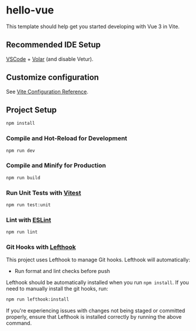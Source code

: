 # hello-vue

This template should help get you started developing with Vue 3 in Vite.

## Recommended IDE Setup

[VSCode](https://code.visualstudio.com/) + [Volar](https://marketplace.visualstudio.com/items?itemName=Vue.volar) (and disable Vetur).

## Customize configuration

See [Vite Configuration Reference](https://vite.dev/config/).

## Project Setup

```sh
npm install
```

### Compile and Hot-Reload for Development

```sh
npm run dev
```

### Compile and Minify for Production

```sh
npm run build
```

### Run Unit Tests with [Vitest](https://vitest.dev/)

```sh
npm run test:unit
```

### Lint with [ESLint](https://eslint.org/)

```sh
npm run lint
```

### Git Hooks with [Lefthook](https://github.com/evilmartians/lefthook)

This project uses Lefthook to manage Git hooks. Lefthook will automatically:
- Run format and lint checks before push

Lefthook should be automatically installed when you run `npm install`. If you need to manually install the git hooks, run:

```sh
npm run lefthook:install
```

If you're experiencing issues with changes not being staged or committed properly, ensure that Lefthook is installed correctly by running the above command.
